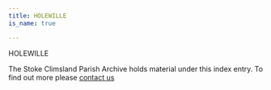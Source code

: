 ```yaml
---
title: HOLEWILLE
is_name: true

---
```


HOLEWILLE


The Stoke Climsland Parish Archive holds material under this index entry. To find out more please [contact us](/contact/)
